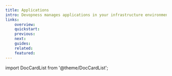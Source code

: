 ```yaml
---
title: Applications
intro: Devopness manages applications in your infrastructure environments so they can be built and deployed to any supported destination.
links:
    overview:
    quickstart:
    previous:
    next:
    guides:
    related:
    featured:
---
```


import DocCardList from '@theme/DocCardList';

<DocCardList />